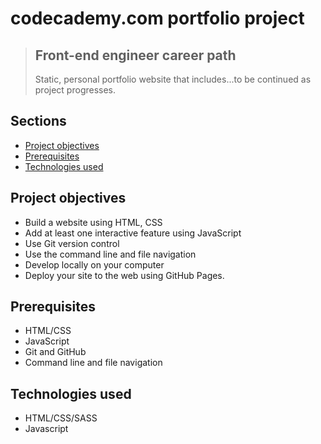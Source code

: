 # codecademy.com portfolio project

> ## Front-end engineer career path  
> Static, personal portfolio website that includes...to be continued as project progresses.

## Sections

- [Project objectives](#Project-objectives)
- [Prerequisites](#Prerequisites)
- [Technologies used](#technologies-used)

## Project objectives

- Build a website using HTML, CSS
- Add at least one interactive feature using JavaScript
- Use Git version control
- Use the command line and file navigation
- Develop locally on your computer
- Deploy your site to the web using GitHub Pages.

## Prerequisites

- HTML/CSS
- JavaScript
- Git and GitHub
- Command line and file navigation

## Technologies used
- HTML/CSS/SASS
- Javascript